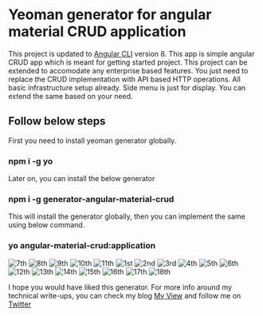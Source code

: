 # Yeoman generator for angular material CRUD application

This project is updated to [Angular CLI](https://github.com/angular/angular-cli) version 8. This app is simple angular CRUD app which is meant for getting started project. This project can be extended to accomodate any enterprise based features. You just need to replace the CRUD implementation with API based HTTP operations. All basic infrastructure setup already. Side menu is just for display. You can extend the same based on your need.  

## Follow below steps

First you need to install yeoman generator globally. 

### npm i -g yo

Later on, you can install the below generator

### npm i -g generator-angular-material-crud

This will install the generator globally, then you can implement the same using below command.

### yo angular-material-crud:application
![7th](https://user-images.githubusercontent.com/3886381/49954874-81b91d00-ff27-11e8-99d2-aa3eb175ba4e.png)
![8th](https://user-images.githubusercontent.com/3886381/49954875-8251b380-ff27-11e8-8aa1-ad3de381d59f.png)
![9th](https://user-images.githubusercontent.com/3886381/49954876-82ea4a00-ff27-11e8-8e7e-b0c49669c7ba.png)
![10th](https://user-images.githubusercontent.com/3886381/49954877-82ea4a00-ff27-11e8-987a-d462adb70cf6.png)
![11th](https://user-images.githubusercontent.com/3886381/49954878-8382e080-ff27-11e8-92a5-02fe365662e2.png)
![1st](https://user-images.githubusercontent.com/3886381/49954915-9dbcbe80-ff27-11e8-891d-4d2448473753.png)
![2nd](https://user-images.githubusercontent.com/3886381/49954916-9e555500-ff27-11e8-9e2b-8461f8169cfd.png)
![3rd](https://user-images.githubusercontent.com/3886381/49954917-9e555500-ff27-11e8-8f74-abb71e369530.png)
![4th](https://user-images.githubusercontent.com/3886381/49954919-9eedeb80-ff27-11e8-80bb-bdfe12c75021.png)
![5th](https://user-images.githubusercontent.com/3886381/49954924-9f868200-ff27-11e8-87b0-800392347f78.png)
![6th](https://user-images.githubusercontent.com/3886381/49954925-9f868200-ff27-11e8-97d3-c3307196fabc.png)
![12th](https://user-images.githubusercontent.com/3886381/49954926-a01f1880-ff27-11e8-9167-03550dc5b65b.png)
![13th](https://user-images.githubusercontent.com/3886381/49954927-a01f1880-ff27-11e8-809f-c802b027250c.png)
![14th](https://user-images.githubusercontent.com/3886381/49954930-a0b7af00-ff27-11e8-8a1a-3f2bca86e207.png)
![15th](https://user-images.githubusercontent.com/3886381/49954931-a0b7af00-ff27-11e8-9724-79862ab4efbc.png)
![16th](https://user-images.githubusercontent.com/3886381/49954932-a1504580-ff27-11e8-8174-9d6cc85cfd56.png)
![17th](https://user-images.githubusercontent.com/3886381/49956193-9ba82f00-ff2a-11e8-9cd7-4f5b625967ba.png)
![18th](https://user-images.githubusercontent.com/3886381/49956196-9c40c580-ff2a-11e8-9554-536f9ab44727.png)

I hope you would have liked this generator. For more info around my technical write-ups, you can check my blog [My View](https://myview.rahulnivi.net) and follow me on [Twitter](https://twitter.com/rahulsahay19)